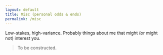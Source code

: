 ```yaml
---
layout: default
title: Misc (personal odds & ends)
permalink: /misc
---
```



Low-stakes, high-variance. Probably things about me that might (or might not) interest you.

> To be constructed.
